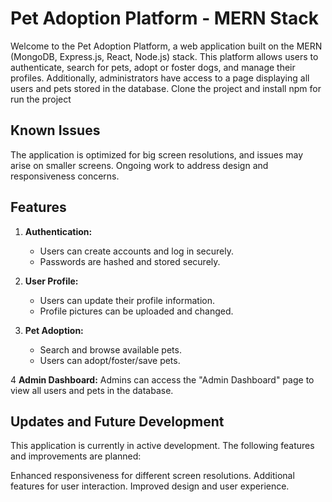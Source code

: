 

# Pet Adoption Platform - MERN Stack

Welcome to the Pet Adoption Platform, a web application built on the MERN (MongoDB, Express.js, React, Node.js) stack. This platform allows users to authenticate, search for pets, adopt or foster dogs, and manage their profiles. Additionally, administrators have access to a page displaying all users and pets stored in the database. Clone the project and install npm for run the project

## Known Issues 
The application is optimized for big screen resolutions, and issues may arise on smaller screens.
Ongoing work to address design and responsiveness concerns.


## Features

1. **Authentication:**
   - Users can create accounts and log in securely.<br>
   - Passwords are hashed and stored securely.

2. **User Profile:**
   - Users can update their profile information.<br>
   - Profile pictures can be uploaded and changed.

3. **Pet Adoption:**
   - Search and browse available pets. <br>
   - Users can adopt/foster/save pets.
  
4 **Admin Dashboard:**
Admins can access the "Admin Dashboard" page to view all users and pets in the database.


## Updates and Future Development
This application is currently in active development. The following features and improvements are planned:

Enhanced responsiveness for different screen resolutions.
Additional features for user interaction.
Improved design and user experience.
